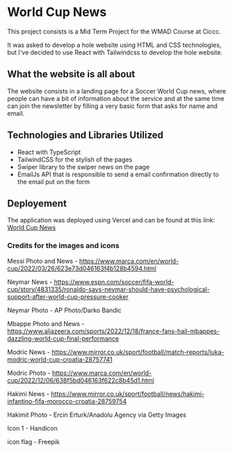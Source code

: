 # World Cup News

This project consists is a Mid Term Project for the WMAD Course at Ciccc.

It was asked to develop a hole website using HTML and CSS technologies, but I've decided to use React with Tailwindcss to develop the hole website.

## What the website is all about

The website consists in a landing page for a Soccer World Cup news, where people can have a bit of information about the service and at the same time can join the newsletter by filling a very basic form that asks for name and email.

## Technologies and Libraries Utilized

- React with TypeScript
- TailwindCSS for the stylish of the pages
- Swiper library to the swiper news on the page
- EmailJs API that is responsible to send a email confirmation directly to the email put on the form

## Deployement

The application was deployed using Vercel and can be found at this link: [World Cup News](https://world-cup-news.vercel.app/)

### Credits for the images and icons

Messi Photo and News - https://www.marca.com/en/world-cup/2022/03/26/623e73d046163f4b128b4594.html

Neymar News - https://www.espn.com/soccer/fifa-world-cup/story/4831335/ronaldo-says-neymar-should-have-psychological-support-after-world-cup-pressure-cooker

Neymar Photo - AP Photo/Darko Bandic

Mbappe Photo and News - https://www.aljazeera.com/sports/2022/12/18/france-fans-hail-mbappes-dazzling-world-cup-final-performance

Modric News - https://www.mirror.co.uk/sport/football/match-reports/luka-modric-world-cup-croatia-28757741

Modric Photo - https://www.marca.com/en/world-cup/2022/12/06/638f5bd046163f622c8b45d1.html

Hakimi News - https://www.mirror.co.uk/sport/football/news/hakimi-infantino-fifa-morocco-croatia-28759754

Hakimit Photo - Ercin Erturk/Anadolu Agency via Getty Images

Icon 1 - Handicon

icon flag - Freepik
